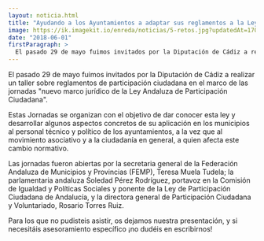 ```yaml
---
layout: noticia.html
title: "Ayudando a los Ayuntamientos a adaptar sus reglamentos a la Ley Andaluza de Participación"
image: https://ik.imagekit.io/enreda/noticias/5-retos.jpg?updatedAt=1700214654634
date: "2018-06-01"
firstParagraph: >
  El pasado 29 de mayo fuimos invitados por la Diputación de Cádiz a realizar un taller sobre reglamentos de participación ciudadana en el marco de  las jornadas "nuevo marco jurídico de la Ley Andaluza de Participación Ciudadana".
---
```


El pasado 29 de mayo fuimos invitados por la Diputación de Cádiz a realizar un taller sobre reglamentos de participación ciudadana en el marco de  las jornadas "nuevo marco jurídico de la Ley Andaluza de Participación Ciudadana".

Estas Jornadas se organizan con el objetivo de dar conocer esta ley y desarrollar algunos aspectos concretos de su aplicación en los municipios al personal técnico y político de los ayuntamientos, a la vez que al movimiento asociativo y a la ciudadanía en general, a quien afecta este cambio normativo.

Las jornadas fueron abiertas por la secretaria general de la Federación Andaluza de Municipios y Provincias (FEMP), Teresa Muela Tudela; la parlamentaria andaluza Soledad Pérez Rodríguez, portavoz en la Comisión de Igualdad y Políticas Sociales y ponente de la Ley de Participación Ciudadana de Andalucía, y la directora general de Participación Ciudadana y Voluntariado, Rosario Torres Ruiz.

Para los que no pudisteis asistir, os dejamos nuestra presentación, y si necesitáis asesoramiento específico ¡no dudéis en escribirnos! 


<div data-configid="33616561/61946675" style="width:100%; height:225px;" class="issuuembed"></div>
<script type="text/javascript" src="//e.issuu.com/embed.js" async="true"></script>